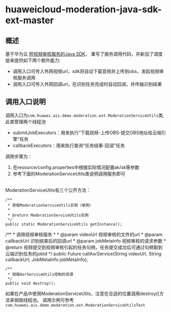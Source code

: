 huaweicloud-moderation-java-sdk-ext-master
=

## 概述

基于华为云
[短视频审核服务的Java SDK](https://github.com/huaweicloudsdk/ais-sdk/tree/master/java/ais-moderation-java-sdk-ext)，
重写了服务调用代码，并新加了调度层来提供如下两个额外能力:
  * 调用入口可传入外网视频url，sdk将自动下载音频并上传到obs，发起视频审核服务调用
  * 调用入口可传入外网回调url，在识别任务完成时自动回调，并传输识别结果
  
  

## 调用入口说明
调用入口为`com.huawei.ais.demo.moderation.ext.ModerationServiceUtils`类, 此类管理两个线程池
   - submitJobExecutors：用来执行“下载视频-上传OBS-提交OBS地址给云端引擎”任务
   - callbackExecutors：用来执行查询“任务结果-回调”任务

调用步骤为：
   1. 在resource/config.properties中根据实际情况配置ak/sk等参数
   2. 参考下面的ModerationServiceUtils类说明调用服务即可

<br/>
ModerationServiceUtils有三个公开方法：
      
    /**
     * 获取ModerationServiceUtils实例（单例）
     *
     * @return ModerationServiceUtils实例
     */
    public static ModerationServiceUtils getInstance();
   
   /**
       * 调用视频审核服务
       *
       * @param videoUrl    视频审核的文件的url
       * @param callbackUrl 识别结束后的回调url
       * @param jobMetaInfo 视频审核的请求参数
       * @return 视频提交到视频审核引起的任务句柄，任务提交成功后可通过句柄取到云端识别任务的jobId
       */
      public Future<String> callAsrService(String videoUrl, String callbackUrl, JobMetaInfo jobMetaInfo);
   
    /**
     * 销毁AsrServiceUtils控制的资源
     */
    public void destroy();
       
如果在产品中使用ModerationServiceUtils，注意在合适的位置调用destroy()方法来销毁线程池。
调用示例可参考`com.huawei.ais.demo.moderation.ext.ModerationServiceUtilsTest`
